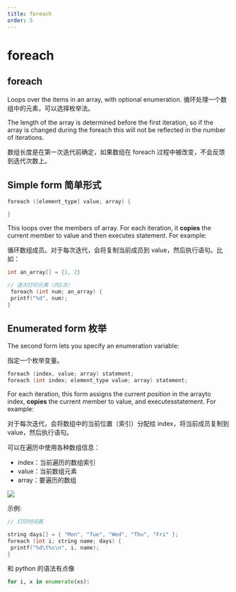 ```yaml
---
title: foreach
order: 5
---
```


# foreach

## foreach

Loops over the items in an array, with optional enumeration.
循环处理一个数组中的元素，可以选择枚举法。

The length of the array is determined before the first iteration, so if the
array is changed during the foreach this will not be reflected in the number
of iterations.

数组长度是在第一次迭代前确定，如果数组在 foreach 过程中被改变，不会反馈到迭代次数上。

## Simple form 简单形式

```c
foreach ([element_type] value; array) {

}
```

This loops over the members of array. For each iteration, it **copies** the
current member to value and then executes statement. For example:

循环数组成员。对于每次迭代，会将复制当前成员到 value，然后执行语句。比如：

```c
int an_array[] = {1, 2}

// 逐次打印元素（共2次）
 foreach (int num; an_array) {
 printf("%d", num);
}
```

## Enumerated form 枚举

The second form lets you specify an enumeration variable:

指定一个枚举变量。

```c
foreach (index, value; array) statement;
foreach (int index; element_type value; array) statement;
```

For each iteration, this form assigns the current _position_ in the arrayto
index, **copies** the current member to value, and executesstatement. For
example:

对于每次迭代，会将数组中的当前位置（索引）分配给 index，将当前成员复制到 value，然后执行语句。

可以在遍历中使用各种数组信息：

- index：当前遍历的数组索引
- value：当前数组元素
- array：要遍历的数组

![](https://cdn.yuelili.com/20220227234450.png)

示例:

```c
// 打印时间表

string days[] = { "Mon", "Tue", "Wed", "Thu", "Fri" };
foreach (int i; string name; days) {
 printf("%d\t%s\n", i, name);
}

```

和 python 的语法有点像

```python
for i, x in enumerate(xs):
```
